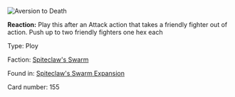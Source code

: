 
![Aversion to Death](https://warhammerunderworlds.com/wp-content/uploads/sites/6/2018/02/155_ENG.png)

<b>Reaction:</b> Play this after an Attack action that takes a friendly fighter out of action. Push up to two friendly fighters one hex each

Type: Ploy

Faction: [Spiteclaw's Swarm](/factions/spiteclaws-swarm.md)

Found in: [Spiteclaw's Swarm Expansion](/locations/spiteclaws-swarm-expansion.md)

Card number: 155
